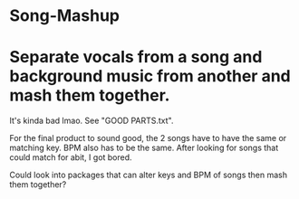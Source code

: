 # Song-Mashup
# Separate vocals from a song and background music from another and mash them together.

It's kinda bad lmao. See "GOOD PARTS.txt".

For the final product to sound good, the 2 songs have to have the same or matching key. BPM also has to be the same.
After looking for songs that could match for abit, I got bored.

Could look into packages that can alter keys and BPM of songs then mash them together?
